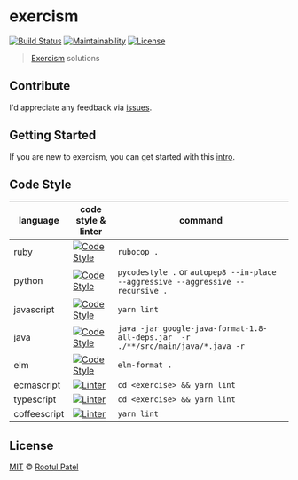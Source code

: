 # exercism

[![Build Status](https://img.shields.io/travis/rootulp/exercism.svg)](https://travis-ci.org/rootulp/exercism)
[![Maintainability](https://api.codeclimate.com/v1/badges/0587c23c2c8a70f35d37/maintainability)](https://codeclimate.com/github/rootulp/exercism/maintainability)
[![License](https://img.shields.io/:license-mit-blue.svg)](https://rootulp.mit-license.org)

> [Exercism](http://exercism.io/rootulp) solutions

## Contribute

I'd appreciate any feedback via [issues](https://github.com/rootulp/exercism/issues/new).

## Getting Started

If you are new to exercism, you can get started with this [intro](http://exercism.io/how-it-works/newbie).

## Code Style

| language     | code style & linter                                                                                                | command                            |
|--------------|--------------------------------------------------------------------------------------------------------------------|------------------------------------|
| ruby         | [![Code Style](https://img.shields.io/badge/code_style-rubocop-red.svg)](https://github.com/bbatsov/rubocop)       | `rubocop .`                        |
| python       | [![Code Style](https://img.shields.io/badge/code_style-pep8-blue.svg)](https://www.python.org/dev/peps/pep-0008/)  | `pycodestyle .` or `autopep8 --in-place --aggressive --aggressive --recursive .`    
| javascript   | [![Code Style](https://img.shields.io/badge/code_style-prettier-ff69b4.svg)](https://github.com/prettier/prettier) | `yarn lint`                        |
| java         | [![Code Style](https://img.shields.io/badge/code%20style-google%20java%20format-orange)](https://github.com/google/google-java-format) | `java -jar google-java-format-1.8-all-deps.jar  -r ./**/src/main/java/*.java -r`   |
| elm          | [![Code Style](https://img.shields.io/badge/code_style-elm_format-60B5CC.svg)](https://github.com/avh4/elm-format) | `elm-format .`                     |
| ecmascript   | [![Linter](https://img.shields.io/badge/code_style-airbnb-yellow.svg)](https://github.com/airbnb/javascript)       | `cd <exercise> && yarn lint`       |
| typescript   | [![Linter](https://img.shields.io/badge/linter-tslint-lightgrey.svg)](https://github.com/palantir/tslint)          | `cd <exercise> && yarn lint`       |
| coffeescript | [![Linter](https://img.shields.io/badge/linter-coffeelint-lightgrey.svg)](https://github.com/clutchski/coffeelint) | `yarn lint`                        |

## License

[MIT](https://rootulp.mit-license.org/) © [Rootul Patel](https://rootulp.com)

